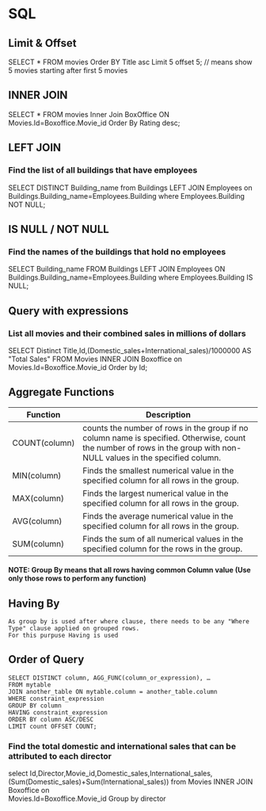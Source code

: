 # SQL

## Limit & Offset
  SELECT * FROM movies Order BY Title asc Limit 5 offset 5;  // means show 5 movies starting after first 5 movies
  
## INNER JOIN
  SELECT * FROM movies Inner Join BoxOffice ON Movies.Id=Boxoffice.Movie_id Order By Rating desc;

## LEFT JOIN
  ### Find the list of all buildings that have employees 
  SELECT DISTINCT Building_name from Buildings LEFT JOIN Employees on Buildings.Building_name=Employees.Building where Employees.Building NOT NULL;
  
## IS NULL / NOT NULL
  ### Find the names of the buildings that hold no employees
  SELECT Building_name FROM Buildings LEFT JOIN Employees ON Buildings.Building_name=Employees.Building where Employees.Building IS NULL;
  
## Query with expressions
  ### List all movies and their combined sales in millions of dollars
  SELECT Distinct Title,Id,(Domestic_sales+International_sales)/1000000 AS "Total Sales" FROM Movies INNER JOIN Boxoffice on Movies.Id=Boxoffice.Movie_id Order by Id;
  
## Aggregate Functions
  | Function     | Description |
| ---      | ---       |
| COUNT(column) | counts the number of rows in the group if no column name is specified. Otherwise, count the number of rows in the group with non-NULL values in the specified column.         |
| MIN(column)     |	Finds the smallest numerical value in the specified column for all rows in the group.|        |
| MAX(column) | Finds the largest numerical value in the specified column for all rows in the group.         |
| AVG(column)     | Finds the average numerical value in the specified column for all rows in the group.|        |
| SUM(column) |Finds the sum of all numerical values in the specified column for the rows in the group.        |
  
  #### NOTE: Group By means that all rows having common Column value (Use only those rows to perform any function)
  
  ## Having By
  
    As group by is used after where clause, there needs to be any "Where Type" clause applied on grouped rows. 
    For this purpuse Having is used
  
  ## Order of Query
    SELECT DISTINCT column, AGG_FUNC(column_or_expression), …
    FROM mytable
    JOIN another_table ON mytable.column = another_table.column
    WHERE constraint_expression
    GROUP BY column
    HAVING constraint_expression
    ORDER BY column ASC/DESC
    LIMIT count OFFSET COUNT;
    
  ### Find the total domestic and international sales that can be attributed to each director
  select Id,Director,Movie_id,Domestic_sales,International_sales, (Sum(Domestic_sales)+Sum(International_sales)) from Movies INNER JOIN Boxoffice on  
  Movies.Id=Boxoffice.Movie_id Group by director
  

